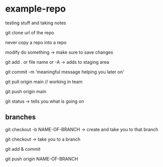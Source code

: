 # example-repo
testing stuff and taking notes

git clone url of the repo

never copy a repo into a repo

modify do something -> make sure to save changes

git add . or file name or -A -> adds to staging area

git commit -m 'meaningful message helping you later on'

git pull origin main // working in team

git push origin main

git status -> tells you what is going on

## branches 

git checkout -b NAME-OF-BRANCH -> create and take you to that branch 

git checkout -> take you to a branch

git add & commit

git push origin NAME-OF-BRANCH

